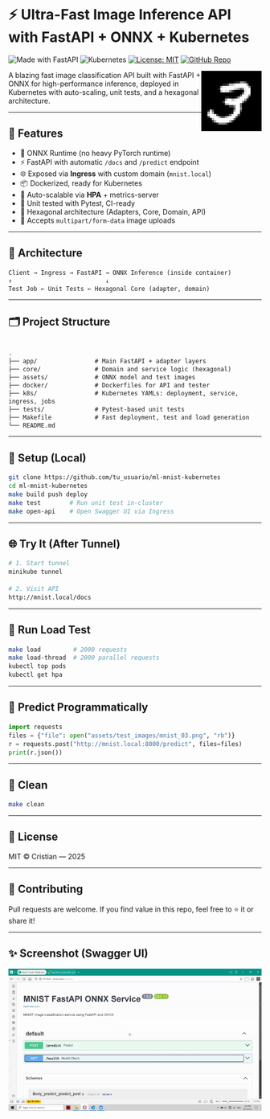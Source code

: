 # ⚡ Ultra-Fast Image Inference API with FastAPI + ONNX + Kubernetes

![Made with FastAPI](https://img.shields.io/badge/Powered%20By-FastAPI-00b300?logo=fastapi&logoColor=white)
![Kubernetes](https://img.shields.io/badge/K8s-AutoScaling-blue?logo=kubernetes)
[![License: MIT](https://img.shields.io/badge/License-MIT-yellow.svg)](https://opensource.org/licenses/MIT)
[![GitHub Repo](https://img.shields.io/badge/Repo-GitHub-black?logo=github)](https://github.com/CristianLazoQuispe/ML-Mnist-kubernetes)


<img src="assets/test_images/mnist_03.png" width="120" align="right"/>

A blazing fast image classification API built with FastAPI + ONNX for high-performance inference, deployed in Kubernetes with auto-scaling, unit tests, and a hexagonal architecture.

---

## 🚀 Features

- 🧠 ONNX Runtime (no heavy PyTorch runtime)
- ⚡ FastAPI with automatic `/docs` and `/predict` endpoint
- 🌐 Exposed via **Ingress** with custom domain (`mnist.local`)
- 📦 Dockerized, ready for Kubernetes
- 🔁 Auto-scalable via **HPA** + metrics-server
- 🧪 Unit tested with Pytest, CI-ready
- 🧱 Hexagonal architecture (Adapters, Core, Domain, API)
- 📸 Accepts `multipart/form-data` image uploads

---

## 🧬 Architecture

```
Client → Ingress → FastAPI → ONNX Inference (inside container)
↑                          ↓
Test Job ← Unit Tests ← Hexagonal Core (adapter, domain)
```

---

## 🗂️ Project Structure

```

.
├── app/                # Main FastAPI + adapter layers
├── core/               # Domain and service logic (hexagonal)
├── assets/             # ONNX model and test images
├── docker/             # Dockerfiles for API and tester
├── k8s/                # Kubernetes YAMLs: deployment, service, ingress, jobs
├── tests/              # Pytest-based unit tests
├── Makefile            # Fast deployment, test and load generation
└── README.md

````

---

## 🔧 Setup (Local)

```bash
git clone https://github.com/tu_usuario/ml-mnist-kubernetes
cd ml-mnist-kubernetes
make build push deploy
make test        # Run unit test in-cluster
make open-api    # Open Swagger UI via Ingress
````

---

## 🌐 Try It (After Tunnel)

```bash
# 1. Start tunnel
minikube tunnel

# 2. Visit API
http://mnist.local/docs
```

---

## 🧪 Run Load Test

```bash
make load         # 2000 requests
make load-thread  # 2000 parallel requests
kubectl top pods
kubectl get hpa
```

---

## 🧠 Predict Programmatically

```python
import requests
files = {"file": open("assets/test_images/mnist_03.png", "rb")}
r = requests.post("http://mnist.local:8000/predict", files=files)
print(r.json())
```

---

## 🧹 Clean

```bash
make clean
```

---

## 📄 License

MIT © Cristian — 2025

---

## 🙌 Contributing

Pull requests are welcome. If you find value in this repo, feel free to ⭐ it or share it!

---

## ✨ Screenshot (Swagger UI)

<!-- Replace with your screenshot -->

![Swagger UI](assets/fastapi-docs.gif)

````
